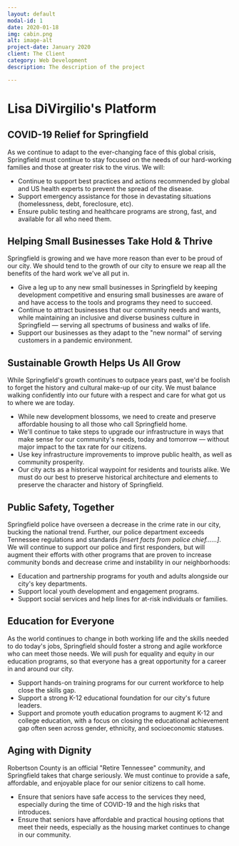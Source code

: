 ```yaml
---
layout: default
modal-id: 1
date: 2020-01-18
img: cabin.png
alt: image-alt
project-date: January 2020
client: The Client
category: Web Development
description: The description of the project

---
```


# Lisa DiVirgilio's Platform

## COVID-19 Relief for Springfield
As we continue to adapt to the ever-changing face of this global crisis, Springfield must continue to stay focused on the needs of our hard-working families and those at greater risk to the virus. We will:

* Continue to support best practices and actions recommended by global and US health experts to prevent the spread of the disease.
* Support emergency assistance for those in devastating situations (homelessness, debt, foreclosure, etc).
* Ensure public testing and healthcare programs are strong, fast, and available for all who need them.


## Helping Small Businesses Take Hold & Thrive
Springfield is growing and we have more reason than ever to be proud of our city. We should tend to the growth of our city to ensure we reap all the benefits of the hard work we've all put in.

* Give a leg up to any new small businesses in Springfield by keeping development competitive and ensuring small businesses are aware of and have access to the tools and programs they need to succeed.
* Continue to attract businesses that our community needs and wants, while maintaining an inclusive and diverse business culture in Springfield — serving all spectrums of business and walks of life.
* Support our businesses as they adapt to the "new normal" of serving customers in a pandemic environment.


## Sustainable Growth Helps Us All Grow
While Springfield's growth continues to outpace years past, we'd be foolish to forget the history and cultural make-up of our city. We must balance walking confidently into our future with a respect and care for what got us to where we are today.

* While new development blossoms, we need to create and preserve affordable housing to all those who call Springfield home.
* We'll continue to take steps to upgrade our infrastructure in ways that make sense for our community's needs, today and tomorrow — without major impact to the tax rate for our citizens.
* Use key infrastructure improvements to improve public health, as well as community prosperity.
* Our city acts as a historical waypoint for residents and tourists alike. We must do our best to preserve historical architecture and elements to preserve the character and history of Springfield.


## Public Safety, Together
Springfield police have overseen a decrease in the crime rate in our city, bucking the national trend. Further, our police department exceeds Tennessee regulations and standards _[insert facts from police chief……]_. We will continue to support our police and first responders, but will augment their efforts with other programs that are proven to increase community bonds and decrease crime and instability in our neighborhoods:

* Education and partnership programs for youth and adults alongside our city's key departments.
* Support local youth development and engagement programs.
* Support social services and help lines for at-risk individuals or families.


## Education for Everyone
As the world continues to change in both working life and the skills needed to do today's jobs, Springfield should foster a strong and agile workforce who can meet those needs. We will push for equality and equity in our education programs, so that everyone has a great opportunity for a career in and around our city.

* Support hands-on training programs for our current workforce to help close the skills gap.
* Support a strong K-12 educational foundation for our city's future leaders.
* Support and promote youth education programs to augment K-12 and college education, with a focus on closing the educational achievement gap often seen across gender, ethnicity, and socioeconomic statuses.

 
## Aging with Dignity
Robertson County is an official "Retire Tennessee" community, and Springfield takes that charge seriously. We must continue to provide a safe, affordable, and enjoyable place for our senior citizens to call home.

* Ensure that seniors have safe access to the services they need, especially during the time of COVID-19 and the high risks that introduces.
* Ensure that seniors have affordable and practical housing options that meet their needs, especially as the housing market continues to change in our community.